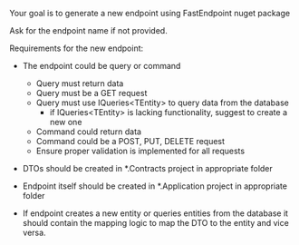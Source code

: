 Your goal is to generate a new endpoint using FastEndpoint nuget package

Ask for the endpoint name if not provided.

Requirements for the new endpoint:

-   The endpoint could be query or command

    -   Query must return data
    -   Query must be a GET request
    -   Query must use IQueries\<TEntity\> to query data from the database
        -   if IQueries\<TEntity\> is lacking functionality, suggest to create a new one
    -   Command could return data
    -   Command could be a POST, PUT, DELETE request
    -   Ensure proper validation is implemented for all requests

-   DTOs should be created in \*.Contracts project in appropriate folder
-   Endpoint itself should be created in \*.Application project in appropriate folder
-   If endpoint creates a new entity or queries entities from the database it should contain the mapping logic to map the DTO to the entity and vice versa.
